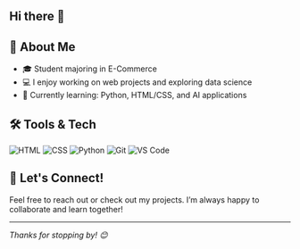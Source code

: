 ## Hi there 👋

## 🚀 About Me
- 🎓 Student majoring in E-Commerce
- 💻 I enjoy working on web projects and exploring data science
- 🌱 Currently learning: Python, HTML/CSS, and AI applications

## 🛠️ Tools & Tech
![HTML](https://img.shields.io/badge/-HTML5-E34F26?style=flat-square&logo=html5&logoColor=white)
![CSS](https://img.shields.io/badge/-CSS3-1572B6?style=flat-square&logo=css3)
![Python](https://img.shields.io/badge/-Python-3776AB?style=flat-square&logo=python)
![Git](https://img.shields.io/badge/-Git-F05032?style=flat-square&logo=git)
![VS Code](https://img.shields.io/badge/-VSCode-007ACC?style=flat-square&logo=visual-studio-code)


## 💬 Let's Connect!
Feel free to reach out or check out my projects. I’m always happy to collaborate and learn together!

---

_Thanks for stopping by! 😊_
<!--
**nhungnehehe/nhungnehehe** is a ✨ _special_ ✨ repository because its `README.md` (this file) appears on your GitHub profile.

Here are some ideas to get you started:

- 🔭 I’m currently working on ...
- 🌱 I’m currently learning ...
- 👯 I’m looking to collaborate on ...
- 🤔 I’m looking for help with ...
- 💬 Ask me about ...
- 📫 How to reach me: ...
- 😄 Pronouns: ...
- ⚡ Fun fact: ...
-->
